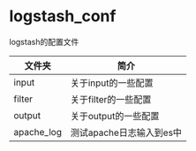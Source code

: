 # logstash_conf
logstash的配置文件

|文件夹|简介|
|---|---|
|input|关于input的一些配置|
|filter|关于filter的一些配置|
|output|关于output的一些配置|
|apache_log|测试apache日志输入到es中|
